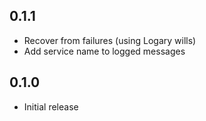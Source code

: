 ## 0.1.1
* Recover from failures (using Logary wills)
* Add service name to logged messages

## 0.1.0
* Initial release
